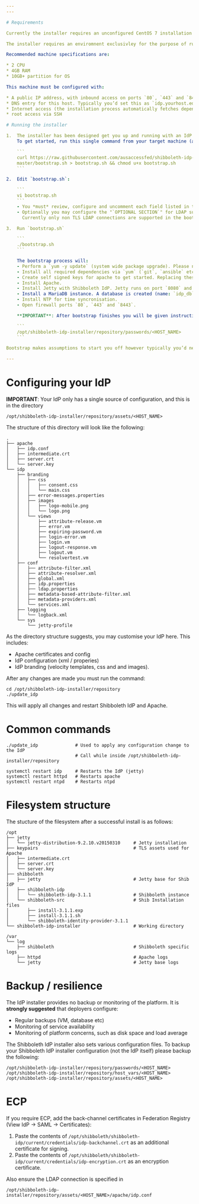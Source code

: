 ```yaml
---
---

# Requirements

Currently the installer requires an unconfigured CentOS 7 installation target machine. Typically the adminstrator would manage this environment as a virtual machine.

The installer requires an enviromnent exclusivley for the purpose of running the Shibboleth IdP instance. Installations that fail to adhere to this requirement are unsupported. The installer provides full management of the machine the and its components.

Recommended machine specifications are:

* 2 CPU
* 4GB RAM
* 10GB+ partition for OS

This machine must be configured with:

* A public IP address, with inbound access on ports `80`, `443` and `8443`
* DNS entry for this host. Typically you’d set this as `idp.yourhost.edu`
* Internet access (the installation process automatically fetches dependencies over HTTP / HTTPS)
* root access via SSH

# Running the installer

1.  The installer has been designed get you up and running with an IdP as rapidly as possible.
    To get started, run this single command from your target machine (as root):

    ```
    curl https://raw.githubusercontent.com/ausaccessfed/shibboleth-idp-installer/\
    master/bootstrap.sh > bootstrap.sh && chmod u+x bootstrap.sh
    ```

2.  Edit `bootstrap.sh`:

    ```
    vi bootstrap.sh
    ```
    - You *must* review, configure and uncomment each field listed in the "`MANDATORY SECTION`"
    - Optionally you may configure the "`OPTIONAL SECTION`" for LDAP support.
      Currently only non TLS LDAP connections are supported in the bootstrap process. Please note that you can still configure all types of LDAP after bootstrap has completed.

3.  Run `bootstrap.sh`

    ```
    ./bootstrap.sh
    ```

    The bootstrap process will:
    - Perform a `yum -y update` (system wide package upgrade). Please note that the installer uses `yum` for the installation of all system components (except Jetty and Shibboleth IdP).
    - Install all required dependencies via `yum` (`git`, `ansible` etc). With the previous step in mind, bootstrap will always use the latest versions of these packages.
    - Create self signed keys for apache to get started. Replacing these keys is documented [here](#configuring-your-idp).
    - Install Apache.
    - Install Jetty with Shibboleth IdP. Jetty runs on port `8080` and creates the Shibboleth IdP web app context `/idp`. Apache is configured to serve this address as `443` through a reverse proxy. Jetty also allows direct access to port `8443` for ECP.
    - Install a MariaDB instance. A database is created (name: `idp_db`, user: `idp_admin`) with [these schemas](https://github.com/ausaccessfed/shibboleth-idp-installer/tree/master/templates/db) populated.
    - Install NTP for time syncronisation.
    - Open firewall ports `80`, `443` and `8443`.

    **IMPORTANT**: After bootstrap finishes you will be given instructions to register your IdP in Federation Registry. You must follow these steps to make your IdP functional in the federation. Also note that bootstrap automatically generates passwords (for MariaDB, Shibboleth IdP etc). Theseare stored locally in:

    ```
    /opt/shibboleth-idp-installer/repository/passwords/<HOST_NAME>
    ```

Bootstrap makes assumptions to start you off however typically you’d need to configure a few more things before your IdP is functional. The next section outlines this configuration.

---
```


# Configuring your IdP

**IMPORTANT**: Your IdP only has a single source of configuration, and this is in the directory

```
/opt/shibboleth-idp-installer/repository/assets/<HOST_NAME>
```

The structure of this directory will look like the following:

```
.
├── apache
│   ├── idp.conf
│   ├── intermediate.crt
│   ├── server.crt
│   └── server.key
└── idp
    ├── branding
    │   ├── css
    │   │   ├── consent.css
    │   │   └── main.css
    │   ├── error-messages.properties
    │   ├── images
    │   │   ├── logo-mobile.png
    │   │   └── logo.png
    │   └── views
    │       ├── attribute-release.vm
    │       ├── error.vm
    │       ├── expiring-password.vm
    │       ├── login-error.vm
    │       ├── login.vm
    │       ├── logout-response.vm
    │       ├── logout.vm
    │       └── resolvertest.vm
    ├── conf
    │   ├── attribute-filter.xml
    │   ├── attribute-resolver.xml
    │   ├── global.xml
    │   ├── idp.properties
    │   ├── ldap.properties
    │   ├── metadata-based-attribute-filter.xml
    │   ├── metadata-providers.xml
    │   └── services.xml
    ├── logging
    │   └── logback.xml
    └── sys
        └── jetty-profile

```
As the directory structure suggests, you may customise your IdP here. This includes:

- Apache certificates and config
- IdP configuration (xml / properies)
- IdP branding (velocity templates, css and and images).

After any changes are made you must run the command:

```
cd /opt/shibboleth-idp-installer/repository
./update_idp
```

This will apply all changes and restart Shibboleth IdP and Apache.

# Common commands
```
./update_idp              # Used to apply any configuration change to the IdP
                          # Call while inside /opt/shibboleth-idp-installer/repository

systemctl restart idp     # Restarts the IdP (jetty)
systemctl restart httpd   # Restarts apache
systemctl restart ntpd    # Restarts ntpd
```

# Filesystem structure

The stucture of the filesystem after a successful install is as follows:

```
/opt
├── jetty
│   └── jetty-distribution-9.2.10.v20150310     # Jetty installation
├── keypairs                                    # TLS assets used for Apache
│   ├── intermediate.crt
│   ├── server.crt
│   └── server.key
├── shibboleth
│   ├── jetty                                   # Jetty base for Shib IdP
│   ├── shibboleth-idp
│   │   └── shibboleth-idp-3.1.1                # Shibboleth instance
│   └── shibboleth-src                          # Shib Installation files
│       ├── install-3.1.1.exp
│       ├── install-3.1.1.sh
│       └── shibboleth-identity-provider-3.1.1
└── shibboleth-idp-installer                    # Working directory

/var
└── log
    ├── shibboleth                              # Shibboleth specific logs
    ├── httpd                                   # Apache logs
    └── jetty                                   # Jetty base logs

```

# Backup / resilience

The IdP installer provides no backup or monitoring of the platform. It is **strongly suggested** that deployers configure:

* Regular backups (VM, database etc)
* Monitoring of service availability
* Monitoring of platform concerns, such as disk space and load average

The Shibboleth IdP installer also sets various configuration files. To backup your Shibboleth IdP installer configuration (not the IdP itself) please backup the following:

```
/opt/shibboleth-idp-installer/repository/passwords/<HOST_NAME>
/opt/shibboleth-idp-installer/repository/host_vars/<HOST_NAME>
/opt/shibboleth-idp-installer/repository/assets/<HOST_NAME>
```

# ECP

If you require ECP, add the back-channel certificates in Federation Registry (View IdP -> SAML -> Certificates):

1. Paste the contents of `/opt/shibboleth/shibboleth-idp/current/credentials/idp-backchannel.crt` as an additional certificate for signing.
2. Paste the contents of `/opt/shibboleth/shibboleth-idp/current/credentials/idp-encryption.crt` as an encryption certificate.

Also ensure the LDAP connection is specified in 

```
/opt/shibboleth-idp-installer/repository/assets/<HOST_NAME>/apache/idp.conf
```

